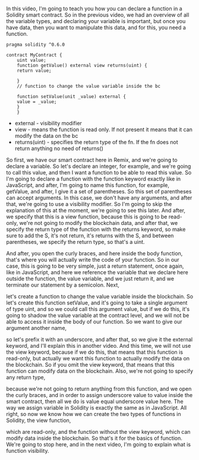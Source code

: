 In this video,  I'm going to teach you how you can declare a function in a Solidity smart contract.  So in the previous video, we had an overview of all the variable types,  and declaring your variable is important,  but once you have data,  then you want to manipulate this data,  and for this,  you need a function. 

```solidity
pragma solidity ^0.6.0

contract MyContract {
	uint value;
	function getValue() external view returns(uint) {
	return value;
	
	}
	// function to change the value variable inside the bc
	
	function setValue(unit _value) external {
	value = _value;
	}
	}
```


- external - visibility modifier
- view - means the function is read only. If not present it means that it can modify the data on the bc
- returns(uint) - specifies the return type of the fn. If the fn does not return anything no need of returns()

So first,  we have our smart contract here in Remix,  and we're going to declare a variable. So let's declare an integer, for example, and we're going to call this value,  and then I want a function to be able to read this value.  So I'm going to declare a function with the function keyword exactly like in JavaScript,  and after,  I'm going to name this function,  for example, getValue,  and after,  I give it a set of parentheses. So this set of parentheses can accept arguments.  In this case, we don't have any arguments,  and after that, we're going to use a visibility modifier.  So I'm going to skip the explanation of this at the moment,  we're going to see this later.  And after,  we specify that this is a view function,  because this is going to be read-only,  we're not going to modify the blockchain data,  and after that, we specify the return type of the function with the returns keyword,  so make sure to add the S,  it's not return,  it's returns with the S,  and between parentheses,  we specify the return type, so that's a uint.

 And after,  you open the curly braces,  and here inside the body function,  that's where you will actually write the code of your function.  So in our case,  this is going to be very simple,  just a return statement, once again,  like in JavaScript,  and here we reference the variable that we declare here outside the function,  the value variable,  and we just return it, and we terminate our statement by a semicolon.  Next,

let's create a function to change the value variable inside the blockchain.  So let's create this function setValue,  and it's going to take a single argument of type uint, and so we could call this argument value,  but if we do this, it's going to shadow the value variable at the contract level,  and we will not be able to access it inside the body of our function.  So we want to give our argument another name,

so let's prefix it with an underscore,  and after that,  so we give it the external keyword,  and I'll explain this in another video. And this time,  we will not use the view keyword,  because if we do this,  that means that this function is read-only,  but actually we want this function to actually modify the data on the blockchain.  So if you omit the view keyword,  that means that this function can modify data on the blockchain.  Also, we're not going to specify any return type,

because we're not going to return anything from this function,  and we open the curly braces,  and in order to assign underscore value to value inside the smart contract,  then all we do is value equal underscore value here.  The way we assign variable in Solidity is exactly the same as in JavaScript.  All right, so now we know how we can create the two types of functions in Solidity, the view function,

which are read-only,  and the function without the view keyword,  which can modify data inside the blockchain.  So that's it for the basics of function.  We're going to stop here,  and in the next video,  I'm going to explain what is function visibility.